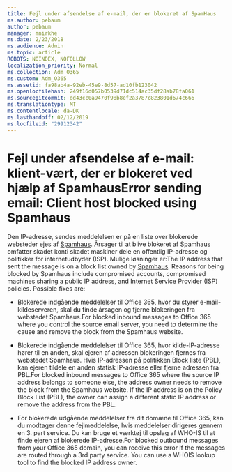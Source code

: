 ```yaml
---
title: Fejl under afsendelse af e-mail, der er blokeret af SpamHaus
ms.author: pebaum
author: pebaum
manager: mnirkhe
ms.date: 2/23/2018
ms.audience: Admin
ms.topic: article
ROBOTS: NOINDEX, NOFOLLOW
localization_priority: Normal
ms.collection: Adm_O365
ms.custom: Adm_O365
ms.assetid: fa98ab4a-92eb-45e9-8d57-ad10fb123042
ms.openlocfilehash: 249f16d057b0539d71dc514ac35df28ab78fa061
ms.sourcegitcommit: dd43cc0a9470f98b8ef2a3787c823801d674c666
ms.translationtype: MT
ms.contentlocale: da-DK
ms.lasthandoff: 02/12/2019
ms.locfileid: "29912342"
---
```

# <a name="error-sending-email-client-host-blocked-using-spamhaus"></a><span data-ttu-id="e3e75-102">Fejl under afsendelse af e-mail: klient-vært, der er blokeret ved hjælp af Spamhaus</span><span class="sxs-lookup"><span data-stu-id="e3e75-102">Error sending email: Client host blocked using Spamhaus</span></span>

<span data-ttu-id="e3e75-p101">Den IP-adresse, sendes meddelelsen er på en liste over blokerede websteder ejes af [Spamhaus](https://go.microsoft.com/fwlink/p/?linkid=123245). Årsager til at blive blokeret af Spamhaus omfatter skadet konti skadet maskiner dele en offentlig IP-adresse og politikker for internetudbyder (ISP). Mulige løsninger er:</span><span class="sxs-lookup"><span data-stu-id="e3e75-p101">The IP address that sent the message is on a block list owned by [Spamhaus](https://go.microsoft.com/fwlink/p/?linkid=123245). Reasons for being blocked by Spamhaus include compromised accounts, compromised machines sharing a public IP address, and Internet Service Provider (ISP) policies. Possible fixes are:</span></span>
  
- <span data-ttu-id="e3e75-106">Blokerede indgående meddelelser til Office 365, hvor du styrer e-mail-kildeserveren, skal du finde årsagen og fjerne blokeringen fra webstedet Spamhaus.</span><span class="sxs-lookup"><span data-stu-id="e3e75-106">For blocked inbound messages to Office 365 where you control the source email server, you need to determine the cause and remove the block from the Spamhaus website.</span></span>
    
- <span data-ttu-id="e3e75-p102">Blokerede indgående meddelelser til Office 365, hvor kilde-IP-adresse hører til en anden, skal ejeren af adressen blokeringen fjernes fra webstedet Spamhaus. Hvis IP-adressen på politikken Block liste (PBL), kan ejeren tildele en anden statisk IP-adresse eller fjerne adressen fra PBL.</span><span class="sxs-lookup"><span data-stu-id="e3e75-p102">For blocked inbound messages to Office 365 where the source IP address belongs to someone else, the address owner needs to remove the block from the Spamhaus website. If the IP address is on the Policy Block List (PBL), the owner can assign a different static IP address or remove the address from the PBL.</span></span>
    
- <span data-ttu-id="e3e75-p103">For blokerede udgående meddelelser fra dit domæne til Office 365, kan du modtager denne fejlmeddelelse, hvis meddelelser dirigeres gennem en 3. part service. Du kan bruge et værktøj til opslag af WHO-IS til at finde ejeren af blokerede IP-adresse.</span><span class="sxs-lookup"><span data-stu-id="e3e75-p103">For blocked outbound messages from your Office 365 domain, you can receive this error if the messages are routed through a 3rd party service. You can use a WHOIS lookup tool to find the blocked IP address owner.</span></span>
    

